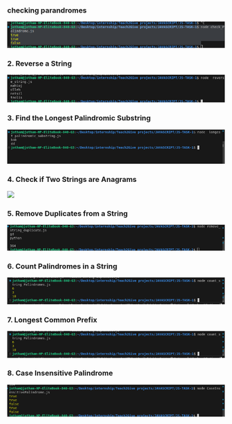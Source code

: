 
<h3>checking parandromes</h3>
<img src="https://github.com/jothammicheni/TEACH2GIVE-INTERNSHIP/blob/main/Teach2Give%20projects/JAVASCRIPT/JS-TASK-1/test-cases-results/Palindrome.png"/>

<h3>2. Reverse a String</h3>
<img src="https://github.com/jothammicheni/TEACH2GIVE-INTERNSHIP/blob/main/Teach2Give%20projects/JAVASCRIPT/JS-TASK-1/test-cases-results/%20Reverse_String.png"/>

<h3>3. Find the Longest Palindromic Substring</h3>
<img src="https://github.com/jothammicheni/TEACH2GIVE-INTERNSHIP/blob/main/Teach2Give%20projects/JAVASCRIPT/JS-TASK-1/test-cases-results/Longest_Palindromic_Substring.png"/>

<h3>4.  Check if Two Strings are Anagrams</h3>
<img src="https://github.com/jothammicheni/TEACH2GIVE-INTERNSHIP/blob/main/Teach2Give%20projects/JAVASCRIPT/JS-TASK-1/test-cases-results/anagram.pngS"/>

<h3>5. Remove Duplicates from a String</h3>
<img src="https://github.com/jothammicheni/TEACH2GIVE-INTERNSHIP/blob/main/Teach2Give%20projects/JAVASCRIPT/JS-TASK-1/test-cases-results/remove_duplicate.png"/>

<h3>6. Count Palindromes in a String</h3>
<img src="https://github.com/jothammicheni/TEACH2GIVE-INTERNSHIP/blob/main/Teach2Give%20projects/JAVASCRIPT/JS-TASK-1/test-cases-results/Palindromes_in_a_String.png"/>

<h3>7. Longest Common Prefix</h3>
<img src="https://github.com/jothammicheni/TEACH2GIVE-INTERNSHIP/blob/main/Teach2Give%20projects/JAVASCRIPT/JS-TASK-1/test-cases-results/Palindromes_in_a_String.png"/>

<h3>8. Case Insensitive Palindrome</h3>
<img src="https://github.com/jothammicheni/TEACH2GIVE-INTERNSHIP/blob/main/Teach2Give%20projects/JAVASCRIPT/JS-TASK-1/test-cases-results/caseSensitive.png"/>


